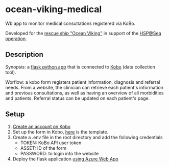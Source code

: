 # ocean-viking-medical

Wb app to monitor medical consultations registered via KoBo.

Developed for the [rescue ship "Ocean Viking"](https://sosmediterranee.com/about-us/) in support of the [HSP@Sea operation](https://go.ifrc.org/emergencies/5425).

## Description

Synopsis: a [flask python app](https://flask.palletsprojects.com/en/2.0.x/) that is connected to [Kobo](https://www.kobotoolbox.org/) (data collection tool).

Worflow: a kobo form registers patient information, diagnosis and referral needs. From a website, the clinician can retrieve each patient's information and previous consultations, as well as having an overview of all morbidities and patients. Referral status can be updated on each patient's page.

## Setup

1. [Create an account on Kobo](https://kf.kobotoolbox.org/accounts/register/#/)
2. Set up the form in Kobo, [here](https://github.com/rodekruis/ocean-viking-medical/blob/main/kobo-forms/medical-form.xlsx) is the template.
3. Create a .env file in the root directory and add the following credentials
   * TOKEN: KoBo API user token
   * ASSET: ID of the form
   * PASSWORD: to login into the website
5. Deploy the flask application [using Azure Web App](https://docs.microsoft.com/en-us/azure/app-service/quickstart-python?tabs=bash&pivots=python-framework-flask)
